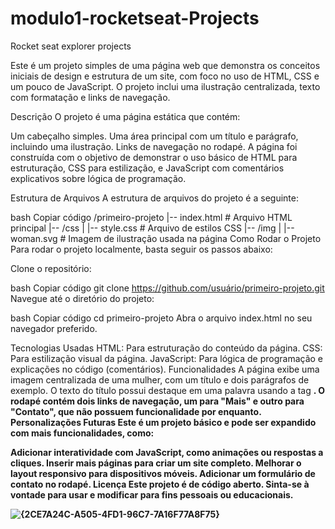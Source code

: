 # modulo1-rocketseat-Projects
Rocket seat  explorer projects


Este é um projeto simples de uma página web que demonstra os conceitos iniciais de design e estrutura de um site, com foco no uso de HTML, CSS e um pouco de JavaScript. O projeto inclui uma ilustração centralizada, texto com formatação e links de navegação.

Descrição
O projeto é uma página estática que contém:

Um cabeçalho simples.
Uma área principal com um título e parágrafo, incluindo uma ilustração.
Links de navegação no rodapé.
A página foi construída com o objetivo de demonstrar o uso básico de HTML para estruturação, CSS para estilização, e JavaScript com comentários explicativos sobre lógica de programação.

Estrutura de Arquivos
A estrutura de arquivos do projeto é a seguinte:

bash
Copiar código
/primeiro-projeto
|-- index.html        # Arquivo HTML principal
|-- /css
|   |-- style.css     # Arquivo de estilos CSS
|-- /img
|   |-- woman.svg     # Imagem de ilustração usada na página
Como Rodar o Projeto
Para rodar o projeto localmente, basta seguir os passos abaixo:

Clone o repositório:

bash
Copiar código
git clone https://github.com/usuário/primeiro-projeto.git
Navegue até o diretório do projeto:

bash
Copiar código
cd primeiro-projeto
Abra o arquivo index.html no seu navegador preferido.

Tecnologias Usadas
HTML: Para estruturação do conteúdo da página.
CSS: Para estilização visual da página.
JavaScript: Para lógica de programação e explicações no código (comentários).
Funcionalidades
A página exibe uma imagem centralizada de uma mulher, com um título e dois parágrafos de exemplo.
O texto do título possui destaque em uma palavra usando a tag <strong>.
O rodapé contém dois links de navegação, um para "Mais" e outro para "Contato", que não possuem funcionalidade por enquanto.
Personalizações Futuras
Este é um projeto básico e pode ser expandido com mais funcionalidades, como:

Adicionar interatividade com JavaScript, como animações ou respostas a cliques.
Inserir mais páginas para criar um site completo.
Melhorar o layout responsivo para dispositivos móveis.
Adicionar um formulário de contato no rodapé.
Licença
Este projeto é de código aberto. Sinta-se à vontade para usar e modificar para fins pessoais ou educacionais.

![{2CE7A24C-A505-4FD1-96C7-7A16F77A8F75}](https://github.com/user-attachments/assets/02dd355d-1306-41a8-a120-3b49a6b986d7)
